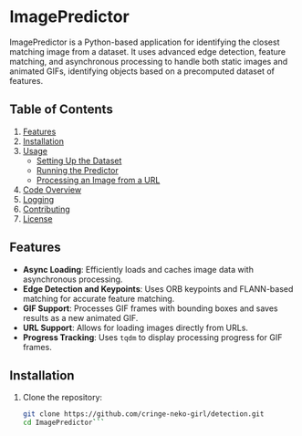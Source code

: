 # ImagePredictor

ImagePredictor is a Python-based application for identifying the closest matching image from a dataset. It uses advanced edge detection, feature matching, and asynchronous processing to handle both static images and animated GIFs, identifying objects based on a precomputed dataset of features.

## Table of Contents

1. [Features](#features)
2. [Installation](#installation)
3. [Usage](#usage)
   - [Setting Up the Dataset](#setting-up-the-dataset)
   - [Running the Predictor](#running-the-predictor)
   - [Processing an Image from a URL](#processing-an-image-from-a-url)
4. [Code Overview](#code-overview)
5. [Logging](#logging)
6. [Contributing](#contributing)
7. [License](#license)

## Features

- **Async Loading**: Efficiently loads and caches image data with asynchronous processing.
- **Edge Detection and Keypoints**: Uses ORB keypoints and FLANN-based matching for accurate feature matching.
- **GIF Support**: Processes GIF frames with bounding boxes and saves results as a new animated GIF.
- **URL Support**: Allows for loading images directly from URLs.
- **Progress Tracking**: Uses `tqdm` to display processing progress for GIF frames.

## Installation

1. Clone the repository:

   ```bash
   git clone https://github.com/cringe-neko-girl/detection.git
   cd ImagePredictor```

